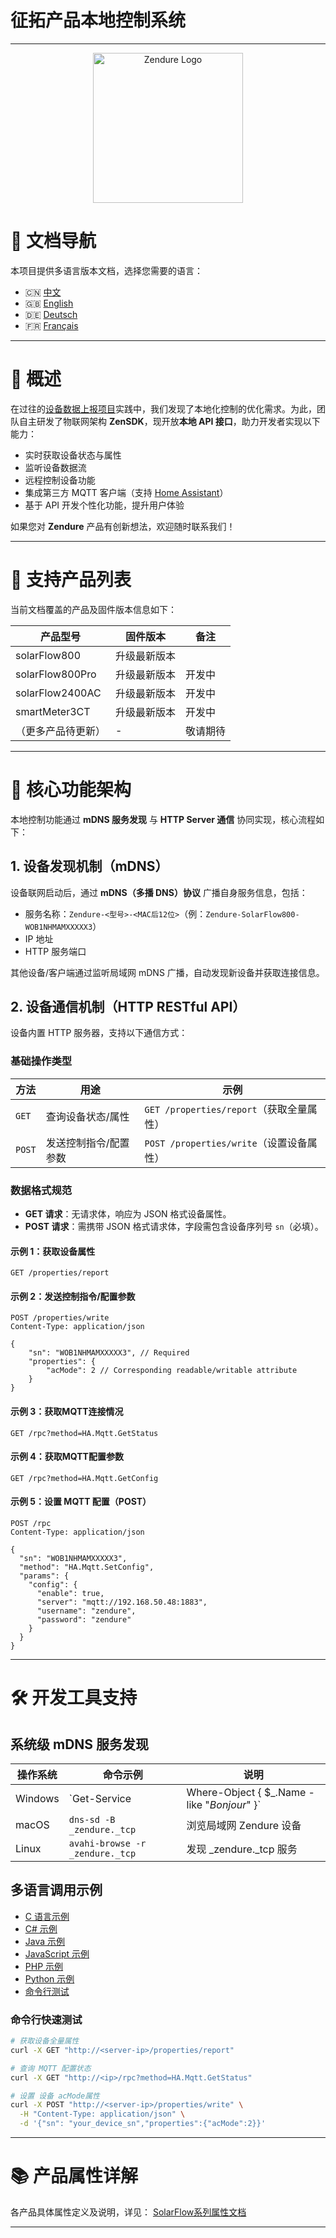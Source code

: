<!--
 * @Author: dav1d wei.liu@zendure.com
 * @Date: 2025-03-04 14:39:17
 * @LastEditors: dav1d wei.liu@zendure.com
 * @LastEditTime: 2025-07-30 19:24:24
 * @FilePath: /zenSDK/docs/zh.md
 * @Description: 征拓产品本地控制系统技术文档（v1.0.0）
 * 
 * Copyright (c) 2025 by Zendure, All Rights Reserved. 
-->

# 征拓产品本地控制系统

---

<p align="center">
  <img src="https://zendure.com/cdn/shop/files/zendure-logo-infinity-charge_240x.png?v=1717728038" alt="Zendure Logo" width="240">
</p>

# 📖 文档导航

本项目提供多语言版本文档，选择您需要的语言：

- 🇨🇳 [中文](./zh.md)
- 🇬🇧 [English](../README.md)
- 🇩🇪 [Deutsch](./de.md)
- 🇫🇷 [Français](./fr.md)

---

# 🌟 概述

在过往的[设备数据上报项目](https://github.com/Zendure/developer-device-data-report)实践中，我们发现了本地化控制的优化需求。为此，团队自主研发了物联网架构 **ZenSDK**，现开放**本地 API 接口**，助力开发者实现以下能力：

- 实时获取设备状态与属性
- 监听设备数据流
- 远程控制设备功能
- 集成第三方 MQTT 客户端（支持 [Home Assistant](https://www.home-assistant.io/integrations/mqtt/)）
- 基于 API 开发个性化功能，提升用户体验

如果您对 **Zendure** 产品有创新想法，欢迎随时联系我们！

---

# 📌 支持产品列表

当前文档覆盖的产品及固件版本信息如下：

| 产品型号           | 固件版本     | 备注     |
| ------------------ | ------------ | -------- |
| solarFlow800       | 升级最新版本 |          |
| solarFlow800Pro    | 升级最新版本 | 开发中   |
| solarFlow2400AC    | 升级最新版本 | 开发中   |
| smartMeter3CT      | 升级最新版本 | 开发中   |
| （更多产品待更新） | -            | 敬请期待 |

---

# 🚀 核心功能架构

本地控制功能通过 **mDNS 服务发现** 与 **HTTP Server 通信** 协同实现，核心流程如下：

## 1. 设备发现机制（mDNS）

设备联网启动后，通过 **mDNS（多播 DNS）协议** 广播自身服务信息，包括：

- 服务名称：`Zendure-<型号>-<MAC后12位>`（例：`Zendure-SolarFlow800-WOB1NHMAMXXXXX3`）
- IP 地址
- HTTP 服务端口

其他设备/客户端通过监听局域网 mDNS 广播，自动发现新设备并获取连接信息。

## 2. 设备通信机制（HTTP RESTful API）

设备内置 HTTP 服务器，支持以下通信方式：

### 基础操作类型

| 方法     | 用途                  | 示例                                       |
| -------- | --------------------- | ------------------------------------------ |
| `GET`  | 查询设备状态/属性     | `GET /properties/report`（获取全量属性） |
| `POST` | 发送控制指令/配置参数 | `POST /properties/write`（设置设备属性） |

### 数据格式规范

- **GET 请求**：无请求体，响应为 JSON 格式设备属性。
- **POST 请求**：需携带 JSON 格式请求体，字段需包含设备序列号 `sn`（必填）。

#### 示例 1：获取设备属性

```http
GET /properties/report
```

#### 示例 2：发送控制指令/配置参数

```http
POST /properties/write
Content-Type: application/json

{
    "sn": "WOB1NHMAMXXXXX3", // Required
    "properties": {
        "acMode": 2 // Corresponding readable/writable attribute
    }
}
```

#### 示例 3：获取MQTT连接情况

```http
GET /rpc?method=HA.Mqtt.GetStatus
```

#### 示例 4：获取MQTT配置参数

```http
GET /rpc?method=HA.Mqtt.GetConfig
```

#### 示例 5：设置 MQTT 配置（POST）

```http
POST /rpc
Content-Type: application/json

{
  "sn": "WOB1NHMAMXXXXX3",
  "method": "HA.Mqtt.SetConfig",
  "params": {
    "config": {
      "enable": true,
      "server": "mqtt://192.168.50.48:1883",
      "username": "zendure",
      "password": "zendure"
    }
  }
}
```

---

# 🛠️ 开发工具支持

## 系统级 mDNS 服务发现

| 操作系统 | 命令示例                          | 说明                                          |
| -------- | --------------------------------- | --------------------------------------------- |
| Windows  | `Get-Service                      | Where-Object { $_.Name -like "*Bonjour*" }` |
| macOS    | `dns-sd -B _zendure._tcp`       | 浏览局域网 Zendure 设备                       |
| Linux    | `avahi-browse -r _zendure._tcp` | 发现 _zendure._tcp 服务                       |

## 多语言调用示例

- [C 语言示例](../examples/C/demo.c)
- [C# 示例](../examples/C%23/demo.cs)
- [Java 示例](../examples/Java/demo.java)
- [JavaScript 示例](../examples/JavaScript/demo.js)
- [PHP 示例](../examples/PHP/demo.php)
- [Python 示例](../examples/Python/demo.py)
- [命令行测试](#命令行快速测试)

### 命令行快速测试

```bash
# 获取设备全量属性
curl -X GET "http://<server-ip>/properties/report"

# 查询 MQTT 配置状态
curl -X GET "http://<ip>/rpc?method=HA.Mqtt.GetStatus"

# 设置 设备 acMode属性
curl -X POST "http://<server-ip>/properties/write" \
  -H "Content-Type: application/json" \
  -d '{"sn": "your_device_sn","properties":{"acMode":2}}'
```

---

# 📚 产品属性详解

各产品具体属性定义及说明，详见：
[SolarFlow系列属性文档](./zh_properties.md)

---
